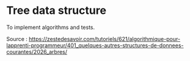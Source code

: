 # Tree data structure
To implement algorithms and tests.

Source : https://zestedesavoir.com/tutoriels/621/algorithmique-pour-lapprenti-programmeur/401_quelques-autres-structures-de-donnees-courantes/2026_arbres/
